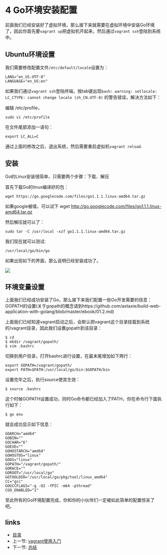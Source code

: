 # 4 Go环境安装配置

前面我们已经安装好了虚拟环境，那么接下来就需要在虚拟环境中安装Go环境了，因此你首先要`vagrant up`把虚拟机开起来，然后通过`vagrant ssh`登陆到系统中。

## Ubuntu环境设置
我们需要修改配置文件`/etc/default/locale`设置为：

	LANG="en_US.UTF-8"
	LANGUAGE="en_US:en"
	
如果我们通过`vagrant ssh`登陆终端，按tab键出现`bash: warning: setlocale: LC_CTYPE: cannot change locale (zh_CN.UTF-8)` 的警告错误，解决方法如下：

编辑 /etc/profile，

	sudo vi /etc/profile

在文件尾部添加一语句：

	export LC_ALL=C

通过上面的修改之后，退出系统，然后需要重启虚拟机`vagrant reload`.

## 安装
Go的Linux安装很简单，只需要两个步骤：下载、解压

首先下载Go的linux编译好的包：

	wget https://go.googlecode.com/files/go1.1.1.linux-amd64.tar.gz

如果google被墙，可以试下
	wget http://go.googlecode.com/files/go1.1.1.linux-amd64.tar.gz

然后解压就可以了：

	sudo tar -C /usr/local -xzf go1.1.1.linux-amd64.tar.gz

我们现在就可以测试:

	/usr/local/go/bin/go

如果出现如下的界面，那么说明已经安装成功了。

![](images/1.4.go.png)	

## 环境变量设置
上面我们已经成功安装了Go，那么接下来我们配置一些Go开发需要的信息：GOPATH的设置(关于gopath的概念请到https://github.com/astaxie/build-web-application-with-golang/blob/master/ebook/01.2.md)

上面我们已经知道vagrant启动之后，会默认把vagrant这个目录挂载到系统的/vagrant目录，因此我们设置gopath到该目录：

	$ cd
	$ mkdir /vagrant/gopath/
	$ vim .bashrc

切换到用户目录，打开bashrc进行设置，在最末尾增加如下两行：

	export GOPATH=/vagrant/gopath/
	export PATH=$PATH:/usr/local/go/bin:$GOPATH/bin	

设置完毕之后，执行source使其生效：

	$ source .bashrc
	
这个时候GOPATH设置成功，同时Go命令都已经加入了PATH，你在命令行下面执行如下：

	$ go env
	
就会成功显示如下信息：

	GOARCH="amd64"
	GOBIN=""
	GOCHAR="6"
	GOEXE=""
	GOHOSTARCH="amd64"
	GOHOSTOS="linux"
	GOOS="linux"
	GOPATH="/vagrant/gopath/"
	GORACE=""
	GOROOT="/usr/local/go"
	GOTOOLDIR="/usr/local/go/pkg/tool/linux_amd64"
	CC="gcc"
	GOGCCFLAGS="-g -O2 -fPIC -m64 -pthread"
	CGO_ENABLED="1"

至此所有的Go环境配置完成，你和你的小伙伴们一定被如此简单的配置惊呆了吧。	

## links  
  * [目录](preface.md)
  * 上一节: [vagrant使用入门](01.3.md)
  * 下一节: [总结](01.5.md)
